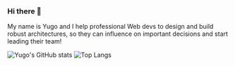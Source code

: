 ### Hi there 👋

My name is Yugo and I help professional Web devs to design and build robust architectures, so they can influence on important decisions and start leading their team!

![Yugo's GitHub stats](https://github-readme-stats.vercel.app/api?username=yugoccp&show_icons=true&theme=dracula)
![Top Langs](https://github-readme-stats.vercel.app/api/top-langs/?username=yugoccp&layout=compact&theme=dracula)
